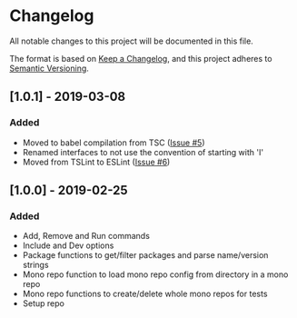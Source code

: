 # Changelog

All notable changes to this project will be documented in this file.

The format is based on [Keep a Changelog](https://keepachangelog.com/en/1.0.1/),
and this project adheres to [Semantic Versioning](https://semver.org/spec/v2.0.0.html).

## [1.0.1] - 2019-03-08

### Added

- Moved to babel compilation from TSC ([Issue #5](https://github.com/enzsft/mono/issues/10))
- Renamed interfaces to not use the convention of starting with 'I'
- Moved from TSLint to ESLint ([Issue #6](https://github.com/enzsft/mono/issues/11))

## [1.0.0] - 2019-02-25

### Added

- Add, Remove and Run commands
- Include and Dev options
- Package functions to get/filter packages and parse name/version strings
- Mono repo function to load mono repo config from directory in a mono repo
- Mono repo functions to create/delete whole mono repos for tests
- Setup repo
